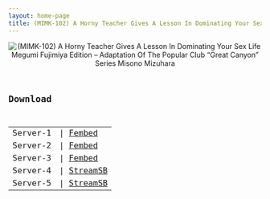 ```yaml
---
layout: home-page
title: (MIMK-102) A Horny Teacher Gives A Lesson In Dominating Your Sex Life Megumi Fujimiya Edition – Adaptation Of The Popular Club “Great Canyon” Series Misono Mizuhara
---
```

<center>
<img src="https://blogger.googleusercontent.com/img/b/R29vZ2xl/AVvXsEi0_HK9CB3QSPiOtYBh9eU7e2gpIrMc6E3aZusEC5sAkwanIwmiHw3IeupG1loVxZgncGndmDKyP2frmCqKkg8x-4mZI1JpUzB4QMrsVP-VDy4DLndhmZL67mUyOdmK2NPeb2rap4RvWJsWMyCrwDlifP2EJI4GHnBoerT5xQQqsK6LnqWgvNTXkMLV/s16000/mimk102pl.jpg" alt="(MIMK-102) A Horny Teacher Gives A Lesson In Dominating Your Sex Life Megumi Fujimiya Edition – Adaptation Of The Popular Club “Great Canyon” Series Misono Mizuhara">
</center>
<pre><code>
<h2>Download</h2>
<table><tbody>
<tr>
<td>Server-1</td>
<td>| <a href="https://watchjavnow.xyz/f/ygj4wsed0pkepj6" target="_blank">Fembed</a></td>
</tr>
<tr>
<td>Server-2</td>
<td>| <a href="https://fakyutube.com/f/7j70mtgw2n71reg" target="_blank">Fembed</a><br /></td>
</tr>
<tr>
<td>Server-3</td>
<td>| <a href="https://javpoll.com/f/jy770bd-pmm-w34" target="_blank">Fembed</a><br /></td>
</tr>
<tr>
<td>Server-4</td>
<td>| <a href="https://tubesb.com/khd1rbd9o2dv.html" target="_blank">StreamSB</a></td>
</tr>
<tr>
<td>Server-5</td>
<td>| <a href="https://javside.com/z7ue6sg78a0f.html" target="_blank">StreamSB</a></td>
</tr>
</tbody></table>
</code></pre>
